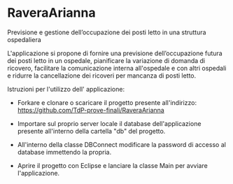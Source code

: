 # RaveraArianna
Previsione e gestione dell’occupazione dei posti letto in una struttura ospedaliera

L'applicazione si propone di fornire una previsione dell’occupazione futura dei posti letto in un ospedale, pianificare la variazione di domanda di ricovero, facilitare la comunicazione interna all'ospedale e con altri ospedali e ridurre la cancellazione dei ricoveri per mancanza di posti letto.

Istruzioni per l'utilizzo dell' applicazione:

- Forkare e clonare o scaricare il progetto presente all'indirizzo: https://github.com/TdP-prove-finali/RaveraArianna

- Importare sul proprio server locale il database dell'applicazione presente all'interno della cartella "db" del progetto.

- All'interno della classe DBConnect modificare la password di accesso al database immettendo la propria.

- Aprire il progetto con Eclipse e lanciare la classe Main per avviare l'applicazione.
